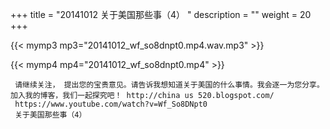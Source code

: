 +++
title = "20141012  关于美国那些事（4） "
description = ""
weight = 20
+++

{{< mymp3 mp3="20141012_wf_so8dnpt0.mp4.wav.mp3" >}}

{{< mymp4 mp4="20141012_wf_so8dnpt0.mp4" >}}

     请继续关注， 提出您的宝贵意见。请告诉我想知道关于美国的什么事情。我会逐一为您分享。加入我的博客，我们一起探究吧！ http://china us 520.blogspot.com/ 
     https://www.youtube.com/watch?v=Wf_So8DNpt0 
     关于美国那些事（4） 
